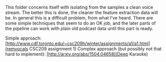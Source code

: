 This folder concerns itself with isolating from the samples a clean voice stream. The better this is done, the cleaner the feature extraction data will be. In general this is a difficult problem, from what I've heard. There are some simple techniques that seem to do an OK job, and the later parts of the pipeline can work with plain old podcast data until this part is ready.

Simple approach: [http://www.cdf.toronto.edu/~csc209h/winter/assignments/a1/a1.html](remvocals CSC209 assignment 1)
Complex approach (but possibly not that hard to implement): [http://arxiv.org/abs/1504.04658](Deep Karaoke)
